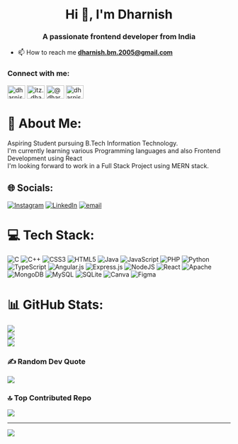<h1 align="center">Hi 👋, I'm Dharnish</h1>
<h3 align="center">A passionate frontend developer from India</h3>

- 📫 How to reach me **dharnish.bm.2005@gmail.com**

<h3 align="left">Connect with me:</h3>
<p align="left">
<a href="https://linkedin.com/in/dharnishbm2911" target="blank"><img align="center" src="https://raw.githubusercontent.com/rahuldkjain/github-profile-readme-generator/master/src/images/icons/Social/linked-in-alt.svg" alt="dharnishbm2911" height="30" width="40" /></a>
<a href="https://instagram.com/itz._dharnish.xte" target="blank"><img align="center" src="https://raw.githubusercontent.com/rahuldkjain/github-profile-readme-generator/master/src/images/icons/Social/instagram.svg" alt="itz._dharnish.xte" height="30" width="40" /></a>
<a href="https://www.hackerrank.com/@dharnish_bm_2005" target="blank"><img align="center" src="https://raw.githubusercontent.com/rahuldkjain/github-profile-readme-generator/master/src/images/icons/Social/hackerrank.svg" alt="@dharnish_bm_2005" height="30" width="40" /></a>
<a href="https://www.leetcode.com/dharnishbm" target="blank"><img align="center" src="https://raw.githubusercontent.com/rahuldkjain/github-profile-readme-generator/master/src/images/icons/Social/leet-code.svg" alt="dharnishbm" height="30" width="40" /></a>
</p>



# 💫 About Me:
Aspiring Student pursuing B.Tech Information Technology.<br>I'm currently learning various Programming languages and also Frontend Development using React<br>I'm looking forward to work in a Full Stack Project using MERN stack.<br>


## 🌐 Socials:
[![Instagram](https://img.shields.io/badge/Instagram-%23E4405F.svg?logo=Instagram&logoColor=white)](https://instagram.com/itz._dharnish.xte) [![LinkedIn](https://img.shields.io/badge/LinkedIn-%230077B5.svg?logo=linkedin&logoColor=white)](https://linkedin.com/in/dharnishbm2911) [![email](https://img.shields.io/badge/Email-D14836?logo=gmail&logoColor=white)](mailto:dharnish.bm.2005@gmail.com) 

# 💻 Tech Stack:
![C](https://img.shields.io/badge/c-%2300599C.svg?style=for-the-badge&logo=c&logoColor=white) ![C++](https://img.shields.io/badge/c++-%2300599C.svg?style=for-the-badge&logo=c%2B%2B&logoColor=white) ![CSS3](https://img.shields.io/badge/css3-%231572B6.svg?style=for-the-badge&logo=css3&logoColor=white) ![HTML5](https://img.shields.io/badge/html5-%23E34F26.svg?style=for-the-badge&logo=html5&logoColor=white) ![Java](https://img.shields.io/badge/java-%23ED8B00.svg?style=for-the-badge&logo=openjdk&logoColor=white) ![JavaScript](https://img.shields.io/badge/javascript-%23323330.svg?style=for-the-badge&logo=javascript&logoColor=%23F7DF1E) ![PHP](https://img.shields.io/badge/php-%23777BB4.svg?style=for-the-badge&logo=php&logoColor=white) ![Python](https://img.shields.io/badge/python-3670A0?style=for-the-badge&logo=python&logoColor=ffdd54) ![TypeScript](https://img.shields.io/badge/typescript-%23007ACC.svg?style=for-the-badge&logo=typescript&logoColor=white) ![Angular.js](https://img.shields.io/badge/angular.js-%23E23237.svg?style=for-the-badge&logo=angularjs&logoColor=white) ![Express.js](https://img.shields.io/badge/express.js-%23404d59.svg?style=for-the-badge&logo=express&logoColor=%2361DAFB) ![NodeJS](https://img.shields.io/badge/node.js-6DA55F?style=for-the-badge&logo=node.js&logoColor=white) ![React](https://img.shields.io/badge/react-%2320232a.svg?style=for-the-badge&logo=react&logoColor=%2361DAFB) ![Apache](https://img.shields.io/badge/apache-%23D42029.svg?style=for-the-badge&logo=apache&logoColor=white) ![MongoDB](https://img.shields.io/badge/MongoDB-%234ea94b.svg?style=for-the-badge&logo=mongodb&logoColor=white) ![MySQL](https://img.shields.io/badge/mysql-4479A1.svg?style=for-the-badge&logo=mysql&logoColor=white) ![SQLite](https://img.shields.io/badge/sqlite-%2307405e.svg?style=for-the-badge&logo=sqlite&logoColor=white) ![Canva](https://img.shields.io/badge/Canva-%2300C4CC.svg?style=for-the-badge&logo=Canva&logoColor=white) ![Figma](https://img.shields.io/badge/figma-%23F24E1E.svg?style=for-the-badge&logo=figma&logoColor=white)
# 📊 GitHub Stats:
![](https://github-readme-stats.vercel.app/api?username=Dharnish-BM&theme=dark&hide_border=false&include_all_commits=false&count_private=false)<br/>
![](https://nirzak-streak-stats.vercel.app/?user=Dharnish-BM&theme=dark&hide_border=false)<br/>
![](https://github-readme-stats.vercel.app/api/top-langs/?username=Dharnish-BM&theme=dark&hide_border=false&include_all_commits=false&count_private=false&layout=compact)

### ✍️ Random Dev Quote
![](https://quotes-github-readme.vercel.app/api?type=horizontal&theme=radical)

### 🔝 Top Contributed Repo
![](https://github-contributor-stats.vercel.app/api?username=Dharnish-BM&limit=5&theme=dark&combine_all_yearly_contributions=true)

---
[![](https://visitcount.itsvg.in/api?id=Dharnish-BM&icon=0&color=0)](https://visitcount.itsvg.in)

<!-- Proudly created with GPRM ( https://gprm.itsvg.in ) -->
